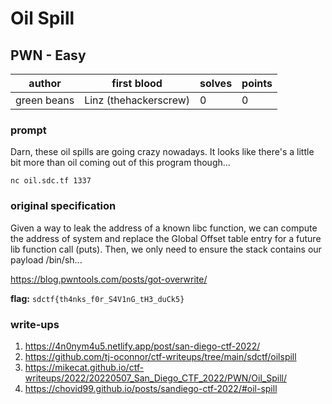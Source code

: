 # Oil Spill
## PWN - Easy
| author | first blood | solves | points |
| --- | --- | --- | --- |
| green beans | Linz (thehackerscrew) | 0 | 0 |
### prompt
Darn, these oil spills are going crazy nowadays. It looks like there's a little bit more than oil coming out of this program though...

`nc oil.sdc.tf 1337`

### original specification
Given a way to leak the address of a known libc function, we can compute the address of system and replace the Global Offset table entry for a future lib function call (puts). Then, we only need to ensure the stack contains our payload /bin/sh...

https://blog.pwntools.com/posts/got-overwrite/

**flag:** `sdctf{th4nks_f0r_S4V1nG_tH3_duCk5}`

### write-ups
1. https://4n0nym4u5.netlify.app/post/san-diego-ctf-2022/
2. https://github.com/tj-oconnor/ctf-writeups/tree/main/sdctf/oilspill
3. https://mikecat.github.io/ctf-writeups/2022/20220507_San_Diego_CTF_2022/PWN/Oil_Spill/
4. https://chovid99.github.io/posts/sandiego-ctf-2022/#oil-spill